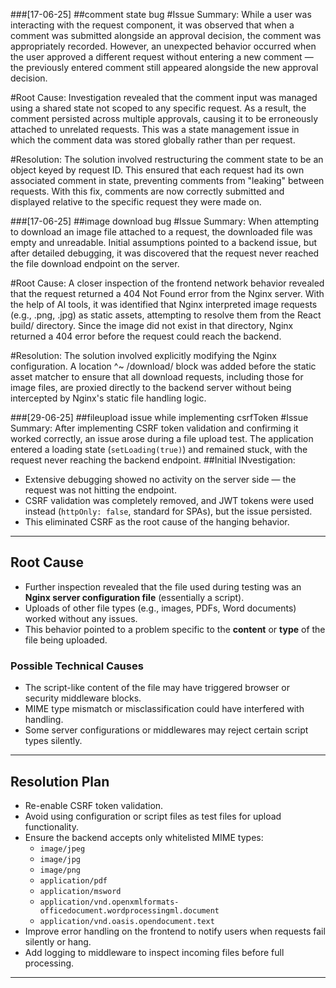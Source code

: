 ###[17-06-25]
##comment state bug
#Issue Summary:
While a user was interacting with the request component, it was observed that when a comment was submitted alongside an approval decision, the comment was appropriately recorded. However, an unexpected behavior occurred when the user approved a different request without entering a new comment — the previously entered comment still appeared alongside the new approval decision.

#Root Cause:
Investigation revealed that the comment input was managed using a shared state not scoped to any specific request. As a result, the comment persisted across multiple approvals, causing it to be erroneously attached to unrelated requests. This was a state management issue in which the comment data was stored globally rather than per request.

#Resolution:
The solution involved restructuring the comment state to be an object keyed by request ID. This ensured that each request had its own associated comment in state, preventing comments from "leaking" between requests. With this fix, comments are now correctly submitted and displayed relative to the specific request they were made on.

###[17-06-25]
##image download bug
#Issue Summary:
When attempting to download an image file attached to a request, the downloaded file was empty and unreadable. Initial assumptions pointed to a backend issue, but after detailed debugging, it was discovered that the request never reached the file download endpoint on the server.

#Root Cause:
A closer inspection of the frontend network behavior revealed that the request returned a 404 Not Found error from the Nginx server. With the help of AI tools, it was identified that Nginx interpreted image requests (e.g., .png, .jpg) as static assets, attempting to resolve them from the React build/ directory. Since the image did not exist in that directory, Nginx returned a 404 error before the request could reach the backend.

#Resolution:
The solution involved explicitly modifying the Nginx configuration. A location ^~ /download/ block was added before the static asset matcher to ensure that all download requests, including those for image files, are proxied directly to the backend server without being intercepted by Nginx's static file handling logic.

###[29-06-25]
##fileupload issue while implementing csrfToken 
#Issue Summary:
After implementing CSRF token validation and confirming it worked correctly, an issue arose during a file upload test. The application entered a loading state (`setLoading(true)`) and remained stuck, with the request never reaching the backend endpoint.
##Initial INvestigation:
- Extensive debugging showed no activity on the server side — the request was not hitting the endpoint.
- CSRF validation was completely removed, and JWT tokens were used instead (`httpOnly: false`, standard for SPAs), but the issue persisted.
- This eliminated CSRF as the root cause of the hanging behavior.

---
## Root Cause

- Further inspection revealed that the file used during testing was an **Nginx server configuration file** (essentially a script).
- Uploads of other file types (e.g., images, PDFs, Word documents) worked without any issues.
- This behavior pointed to a problem specific to the **content** or **type** of the file being uploaded.

### Possible Technical Causes

- The script-like content of the file may have triggered browser or security middleware blocks.
- MIME type mismatch or misclassification could have interfered with handling.
- Some server configurations or middlewares may reject certain script types silently.

---

## Resolution Plan

- Re-enable CSRF token validation.
- Avoid using configuration or script files as test files for upload functionality.
- Ensure the backend accepts only whitelisted MIME types:
  - `image/jpeg`
  - `image/jpg`
  - `image/png`
  - `application/pdf`
  - `application/msword`
  - `application/vnd.openxmlformats-officedocument.wordprocessingml.document`
  - `application/vnd.oasis.opendocument.text`
- Improve error handling on the frontend to notify users when requests fail silently or hang.
- Add logging to middleware to inspect incoming files before full processing.

---